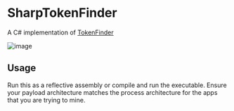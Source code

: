 # SharpTokenFinder
A C# implementation of [TokenFinder](https://github.com/doredry/TokenFinder/blob/main/TokenFinder.py)

![image](https://github.com/HuskyHacks/SharpTokenFinder/assets/57866415/bc52695a-e1c6-418e-abf9-3d98a3c9fa43)

## Usage
Run this as a reflective assembly or compile and run the executable. Ensure your payload architecture matches the process architecture for the apps that you are trying to mine.
